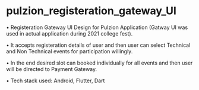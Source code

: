 # pulzion_registeration_gateway_UI

• Registeration Gateway UI Design for Pulzion Application (Gatway UI was used in actual application during 2021 college fest).

• It accepts registeration details of user and then user can select Technical and Non Technical events for participation willingly.

• In the end desired slot can booked individually for all events and then user will be directed to Payment Gateway.

• Tech stack used: Android, Flutter, Dart
